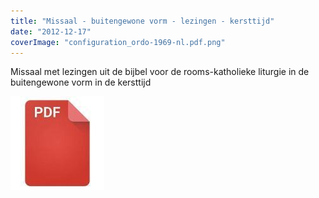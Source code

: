 ```yaml
---
title: "Missaal - buitengewone vorm - lezingen - kersttijd"
date: "2012-12-17"
coverImage: "configuration_ordo-1969-nl.pdf.png"
---
```


Missaal met lezingen uit de bijbel voor de rooms-katholieke liturgie in de buitengewone vorm in de kersttijd

[![pdf](images/2bdd26a893f94f1d69b5a89ee751a599-150x150.jpg)](http://www.missale.net/print/nl#-scope-lectionary-form-eo-season-nativ)
